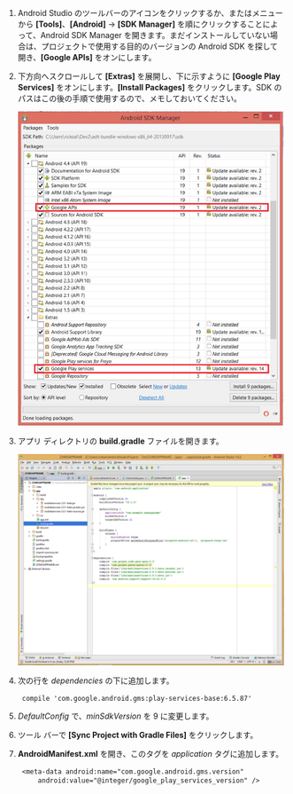 1. Android Studio のツールバーのアイコンをクリックするか、またはメニューから **[Tools]**、**[Android]** -> **[SDK Manager]** を順にクリックすることによって、Android SDK Manager を開きます。まだインストールしていない場合は、プロジェクトで使用する目的のバージョンの Android SDK を探して開き、**[Google APIs]** をオンにします。

2. 下方向へスクロールして **[Extras]** を展開し、下に示すように **[Google Play Services]** をオンにします。**[Install Packages]** をクリックします。SDK のパスはこの後の手順で使用するので、メモしておいてください。

	![](./media/notification-hubs-android-get-started/notification-hub-create-android-app4.png)


3. アプリ ディレクトリの **build.gradle** ファイルを開きます。

	![](./media/mobile-services-android-get-started-push/android-studio-push-build-gradle.png)

4. 次の行を *dependencies* の下に追加します。

   		compile 'com.google.android.gms:play-services-base:6.5.87'

5. *DefaultConfig* で、*minSdkVersion* を 9 に変更します。
 
6. ツール バーで **[Sync Project with Gradle Files]** をクリックします。

7. **AndroidManifest.xml** を開き、このタグを *application* タグに追加します。

        <meta-data android:name="com.google.android.gms.version"
            android:value="@integer/google_play_services_version" />
 

<!---HONumber=July15_HO1-->